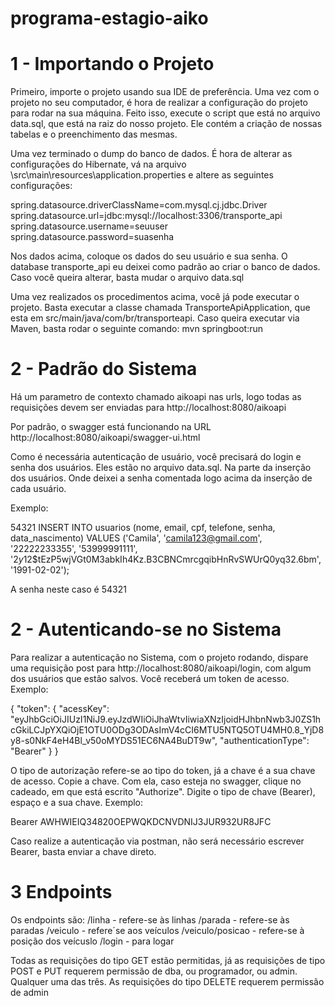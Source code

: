 # programa-estagio-aiko

# 1 - Importando o Projeto

Primeiro, importe o projeto usando sua IDE de preferência. 
Uma vez com o projeto no seu computador, é hora de realizar a configuração do projeto para rodar na sua máquina. 
Feito isso, execute o script que está no arquivo data.sql, que está na raiz do nosso projeto. Ele contém a criação de nossas tabelas e o preenchimento das mesmas.

Uma vez terminado o dump do banco de dados. É hora de alterar as configurações do Hibernate, vá na arquivo \src\main\resources\application.properties e altere as seguintes configurações:

spring.datasource.driverClassName=com.mysql.cj.jdbc.Driver\
spring.datasource.url=jdbc:mysql://localhost:3306/transporte_api\
spring.datasource.username=seuuser\
spring.datasource.password=suasenha

Nos dados acima, coloque os dados do seu usuário e sua senha. O database transporte_api eu deixei como padrão ao criar o banco de dados. Caso você queira alterar, basta mudar o arquivo data.sql

Uma vez realizados os procedimentos acima, você já pode executar o projeto. Basta executar a classe chamada TransporteApiApplication, que esta em src/main/java/com/br/transporteapi.
Caso queira executar via Maven, basta rodar o seguinte comando: mvn springboot:run

# 2 - Padrão do Sistema

Há um parametro de contexto chamado aikoapi nas urls, logo todas as requisições devem ser enviadas para http://localhost:8080/aikoapi

Por padrão, o swagger está funcionando na URL http://localhost:8080/aikoapi/swagger-ui.html

Como é necessária autenticação de usuário, você precisará do login e senha dos usuários. Eles estão no arquivo data.sql. Na parte da inserção dos usuários.
Onde deixei a senha comentada logo acima da inserção de cada usuário.

Exemplo:

54321
INSERT INTO usuarios (nome, email, cpf, telefone, senha, data_nascimento)
VALUES ('Camila', 'camila123@gmail.com', '22222233355',
        '53999991111', '$2y$12$tEzP5wjVGt0M3abkIh4Kz.B3CBNCmrcgqibHnRvSWUrQ0yq32.6bm', '1991-02-02');
        
A senha neste caso é 54321

# 2 - Autenticando-se no Sistema

Para realizar a autenticação no Sistema, com o projeto rodando, dispare uma requisição post para http://localhost:8080/aikoapi/login, com algum dos usuários que estão salvos.
Você receberá um token de acesso.
Exemplo:

{
  "token": {
    "acessKey": "eyJhbGciOiJIUzI1NiJ9.eyJzdWIiOiJhaWtvIiwiaXNzIjoidHJhbnNwb3J0ZS1hcGkiLCJpYXQiOjE1OTU0ODg3ODAsImV4cCI6MTU5NTQ5OTU4MH0.8_YjD8y8-s0NkF4eH4Bl_v50oMYDS51EC6NA4BuDT9w",
    "authenticationType": "Bearer"
  }
}

O tipo de autorização refere-se ao tipo do token, já a chave é a sua chave de acesso.
Copie a chave. Com ela, caso esteja no swagger, clique no cadeado, em que está escrito "Authorize". Digite o tipo de chave (Bearer), espaço e a sua chave.
Exemplo:

Bearer AWHWIEIQ34820OEPWQKDCNVDNIJ3JUR932UR8JFC

Caso realize a autenticação via postman, não será necessário escrever Bearer, basta enviar a chave direto.

# 3 Endpoints
Os endpoints são:
/linha - refere-se às linhas
/parada - refere-se às paradas
/veiculo - refere´se aos veículos
/veiculo/posicao - refere-se à posição dos veícuslo
/login - para logar

Todas as requisições do tipo GET estão permitidas, já as requisições de tipo POST e PUT requerem permissão de dba, ou programador, ou admin. Qualquer uma das três.
As requisições do tipo DELETE requerem permissão de admin





